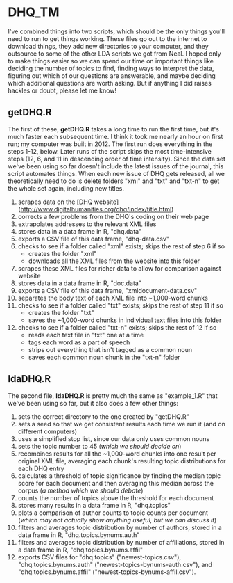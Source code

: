# DHQ_TM
I've combined things into two scripts, which should be the only things you'll need to run to get things working. These files go out to the internet to download things, they add new directories to your computer, and they outsource to some of the other LDA scripts we got from Neal. I hoped only to make things easier so we can spend our time on important things like deciding the number of topics to find, finding ways to interpret the data, figuring out which of our questions are answerable, and maybe deciding which additional questions are worth asking. But if anything I did raises hackles or doubt, please let me know!

## getDHQ.R
The first of these, **getDHQ.R** takes a long time to run the first time, but it's much faster each subsequent time. I think it took me nearly an hour on first run; my computer was built in 2012. The first run does everything in the steps 1-12, below. Later runs of the script skips the most time-intensive steps (12, 6, and 11 in descending order of time intensity). Since the data set we've been using so far doesn't include the latest issues of the journal, this script automates things. When each new issue of DHQ gets released, all we theoretically need to do is delete folders "xml" and "txt" and "txt-n" to get the whole set again, including new titles.

1. scrapes data on the [DHQ website] (http://www.digitalhumanities.org/dhq/index/title.html)
2. corrects a few problems from the DHQ's coding on their web page
3. extrapolates addresses to the relevant XML files
4. stores data in a data frame in R, "dhq.data"
5. exports a CSV file of this data frame, "dhq-data.csv"
6. checks to see if a folder called "xml" exists; skips the rest of step 6 if so
	- creates the folder "xml"
	- downloads all the XML files from the website into this folder
7. scrapes these XML files for richer data to allow for comparison against website
8. stores data in a data frame in R, "doc.data"
9. exports a CSV file of this data frame, "xmldocument-data.csv"
10. separates the body text of each XML file into ~1,000-word chunks
11. checks to see if a folder called "txt" exists; skips the rest of step 11 if so
	- creates the folder "txt"
	- saves the ~1,000-word chunks in individual text files into this folder
12. checks to see if a folder called "txt-n" exists; skips the rest of 12 if so
	- reads each text file in "txt" one at a time
	- tags each word as a part of speech
	- strips out everything that isn't tagged as a common noun
	- saves each common noun chunk in the "txt-n" folder

## ldaDHQ.R
The second file, **ldaDHQ.R** is pretty much the same as "example_1.R" that we've been using so far, but it also does a few other things:

1. sets the correct directory to the one created by "getDHQ.R"
2. sets a seed so that we get consistent results each time we run it (and on different computers)
3. uses a simplified stop list, since our data only uses common nouns
4. sets the topic number to 45 (*which we should decide on*)
5. recombines results for all the ~1,000-word chunks into one result per original XML file, averaging each chunk's resulting topic distributions for each DHQ entry
6. calculates a threshold of topic significance by finding the median topic score for each document and then averaging this median across the corpus (*a method which we should debate*)
7. counts the number of topics above the threshold for each document 
8. stores many results in a data frame in R, "dhq.topics"
9. plots a comparison of author counts to topic counts per document (*which may not actually show anything useful, but we can discuss it*)
10. filters and averages topic distribution by number of authors, stored in a data frame in R, "dhq.topics.bynums.auth"
11. filters and averages topic distribution by number of affiliations, stored in a data frame in R, "dhq.topics.bynums.affil"
12. exports CSV files for "dhq.topics" ("newest-topics.csv"), "dhq.topics.bynums.auth" ("newest-topics-bynums-auth.csv"), and "dhq.topics.bynums.affil" ("newest-topics-bynums-affil.csv").
